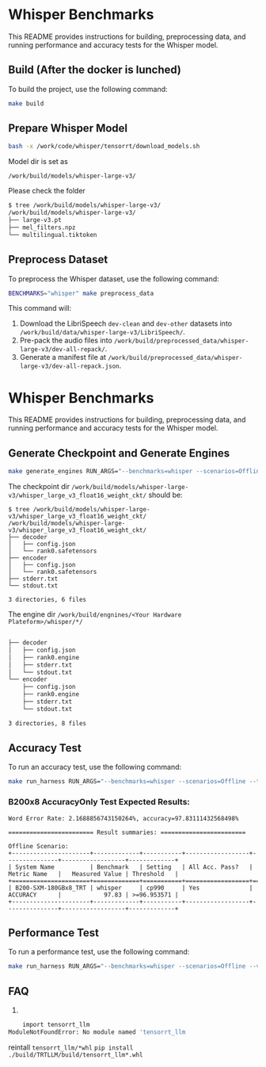 # Whisper Benchmarks

This README provides instructions for building, preprocessing data, and running performance and accuracy tests for the Whisper model.

## Build (After the docker is lunched)

To build the project, use the following command:

```bash
make build
```

## Prepare Whisper Model

```bash
bash -x /work/code/whisper/tensorrt/download_models.sh
```
Model dir is set as

`/work/build/models/whisper-large-v3/`

Please check the folder
```bash
$ tree /work/build/models/whisper-large-v3/
/work/build/models/whisper-large-v3/
├── large-v3.pt
├── mel_filters.npz
└── multilingual.tiktoken
```


## Preprocess Dataset

To preprocess the Whisper dataset, use the following command:

```bash
BENCHMARKS="whisper" make preprocess_data
```

This command will:

1.  Download the LibriSpeech `dev-clean` and `dev-other` datasets into `/work/build/data/whisper-large-v3/LibriSpeech/`.
2.  Pre-pack the audio files into `/work/build/preprocessed_data/whisper-large-v3/dev-all-repack/`.
3.  Generate a manifest file at `/work/build/preprocessed_data/whisper-large-v3/dev-all-repack.json`.
# Whisper Benchmarks

This README provides instructions for building, preprocessing data, and running performance and accuracy tests for the Whisper model.
## Generate Checkpoint and Generate Engines

```bash
make generate_engines RUN_ARGS="--benchmarks=whisper --scenarios=Offline"

```

The checkpoint dir `/work/build/models/whisper-large-v3/whisper_large_v3_float16_weight_ckt/` should be:

```
$ tree /work/build/models/whisper-large-v3/whisper_large_v3_float16_weight_ckt/
/work/build/models/whisper-large-v3/whisper_large_v3_float16_weight_ckt/
├── decoder
│   ├── config.json
│   └── rank0.safetensors
├── encoder
│   ├── config.json
│   └── rank0.safetensors
├── stderr.txt
└── stdout.txt

3 directories, 6 files
```

The engine dir `/work/build/engnines/<Your Hardware Plateform>/whisper/*/`

```bash

├── decoder
│   ├── config.json
│   ├── rank0.engine
│   ├── stderr.txt
│   └── stdout.txt
└── encoder
    ├── config.json
    ├── rank0.engine
    ├── stderr.txt
    └── stdout.txt

3 directories, 8 files
```
## Accuracy Test

To run an accuracy test, use the following command:

```bash
make run_harness RUN_ARGS="--benchmarks=whisper --scenarios=Offline --test_mode=AccuracyOnly"
```
### B200x8 AccuracyOnly Test Expected Results:
```
Word Error Rate: 2.1688856743150264%, accuracy=97.83111432568498%

======================== Result summaries: ========================

Offline Scenario:
+----------------------+-------------+-----------+------------------+---------------+------------------+-------------+
| System Name          | Benchmark   | Setting   | All Acc. Pass?   | Metric Name   |   Measured Value | Threshold   |
+======================+=============+===========+==================+===============+==================+=============+
| B200-SXM-180GBx8_TRT | whisper     | cp990     | Yes              | ACCURACY      |            97.83 | >=96.953571 |
+----------------------+-------------+-----------+------------------+---------------+------------------+-------------+

```

## Performance Test

To run a performance test, use the following command:

```bash
make run_harness RUN_ARGS="--benchmarks=whisper --scenarios=Offline --verbose --test_mode=PerformanceOnly"
```

## FAQ

1.
```bash
    import tensorrt_llm
ModuleNotFoundError: No module named 'tensorrt_llm
```
reintall `tensorrt_llm/*whl`
`
pip install ./build/TRTLLM/build/tensorrt_llm*.whl
`
